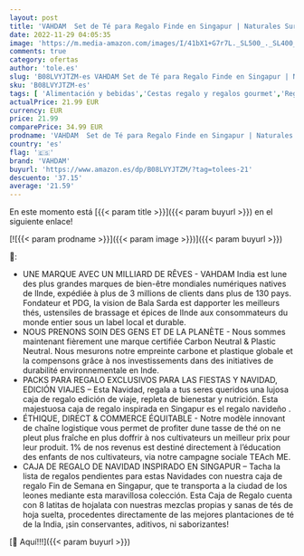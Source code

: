 ```yaml
---
layout: post
title: 'VAHDAM  Set de Té para Regalo Finde en Singapur | Naturales Surtido de te - 8 Tisanas  Té Verde y Té Chai en Caja Infusiones Regalo Navidad Edición de Viaje | Regalos Navidad Mujer y Hombre'
date: 2022-11-29 04:05:35
image: 'https://m.media-amazon.com/images/I/41bX1+G7r7L._SL500_._SL400_.jpg'
comments: true
category: ofertas
author: 'tole.es'
slug: 'B08LVYJTZM-es VAHDAM Set de Té para Regalo Finde en Singapur | Naturales...'
sku: 'B08LVYJTZM-es'
tags: [ 'Alimentación y bebidas','Cestas regalo y regalos gourmet','Regalos para los aficionados al té','navidad','vahdam','🇪🇸', ]
actualPrice: 21.99 EUR
currency: EUR
price: 21.99
comparePrice: 34.99 EUR
prodname: 'VAHDAM  Set de Té para Regalo Finde en Singapur | Naturales Surtido de te - 8 Tisanas  Té Verde y Té Chai en Caja Infusiones Regalo Navidad Edición de Viaje | Regalos Navidad Mujer y Hombre'
country: 'es'
flag: '🇪🇸'
brand: 'VAHDAM'
buyurl: 'https://www.amazon.es/dp/B08LVYJTZM/?tag=tolees-21'
descuento: '37.15'
average: '21.59'
---
```


En este momento está [{{< param title >}}]({{< param buyurl >}}) en el siguiente enlace!

[![{{< param prodname >}}]({{< param image >}})]({{< param buyurl >}})

🔎:

- UNE MARQUE AVEC UN MILLIARD DE RÊVES - VAHDAM India est lune des plus grandes marques de bien-être mondiales numériques natives de lInde, expédiée à plus de 3 millions de clients dans plus de 130 pays. Fondateur et PDG, la vision de Bala Sarda est dapporter les meilleurs thés, ustensiles de brassage et épices de lInde aux consommateurs du monde entier sous un label local et durable.
- NOUS PRENONS SOIN DES GENS ET DE LA PLANÈTE - Nous sommes maintenant fièrement une marque certifiée Carbon Neutral & Plastic Neutral. Nous mesurons notre empreinte carbone et plastique globale et la compensons grâce à nos investissements dans des initiatives de durabilité environnementale en Inde.
- PACKS PARA REGALO EXCLUSIVOS PARA LAS FIESTAS Y NAVIDAD, EDICIÓN VIAJES – Esta Navidad, regala a tus seres queridos una lujosa caja de regalo edición de viaje, repleta de bienestar y nutrición. Esta majestuosa caja de regalo inspirada en Singapur es el regalo navideño .
- ÉTHIQUE, DIRECT & COMMERCE ÉQUITABLE - Notre modèle innovant de chaîne logistique vous permet de profiter dune tasse de thé on ne pleut plus fraîche en plus doffrir à nos cultivateurs un meilleur prix pour leur produit. 1% de nos revenus est destiné directement à l’éducation des enfants de nos cultivateurs, via notre campagne sociale TEAch ME.
- CAJA DE REGALO DE NAVIDAD INSPIRADO EN SINGAPUR – Tacha la lista de regalos pendientes para estas Navidades con nuestra caja de regalo Fin de Semana en Singapur, que te transporta a la ciudad de los leones mediante esta maravillosa colección. Esta Caja de Regalo cuenta con 8 latitas de hojalata con nuestras mezclas propias y sanas de tés de hoja suelta, procedentes directamente de las mejores plantaciones de té de la India, ¡sin conservantes, aditivos, ni saborizantes!

[🛒 Aquí!!!]({{< param buyurl >}})
